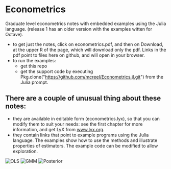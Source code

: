 # Econometrics
Graduate level econometrics notes with embedded examples using the Julia language. (release 1 has an older version with the examples witten for Octave).
- to get just the notes, click on econometrics.pdf, and then on Download, at the upper R of the page, which will download only the pdf. Links in the pdf point to files here on github, and will open in your browser.
- to run the examples:
    * get this repo
    * get the support code by executing Pkg.clone("https://github.com/mcreel/Econometrics.jl.git")
    from the Julia prompt.


## There are a couple of unusual thing about these notes:
- they are available in editable form (econometrics.lyx), so that you can modify them to suit your needs: see the first chapter for more information, and get LyX from  www.lyx.org. 
- they contain links that point to example programs using the Julia language. The examples show how to use the methods and illustrate properties of estimators. The example code can be modified to allow exploration.

![OLS](https://github.com/mcreel/Econometrics/blob/master/ols.png)
![GMM](https://github.com/mcreel/Econometrics/blob/master/gmm.png)
![Posterior](https://github.com/mcreel/Econometrics/blob/master/posterior.svg)
